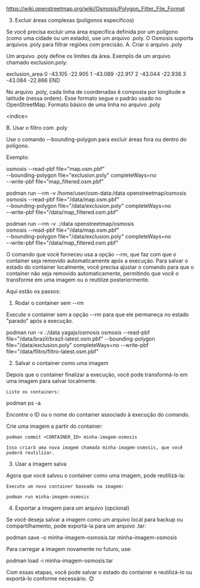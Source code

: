 https://wiki.openstreetmap.org/wiki/Osmosis/Polygon_Filter_File_Format

3. Excluir áreas complexas (polígonos específicos)

Se você precisa excluir uma área específica definida por um polígono (como uma cidade ou um estado), use um arquivo .poly. O Osmosis suporta arquivos .poly para filtrar regiões com precisão.
A. Criar o arquivo .poly

Um arquivo .poly define os limites da área. Exemplo de um arquivo chamado exclusion.poly:

exclusion_area
   0   -43.105  -22.905
   1   -43.089  -22.917
   2   -43.044  -22.938
   3   -43.084  -22.866
END

No arquivo .poly, cada linha de coordenadas é composta por longitude e latitude (nessa ordem). Esse formato segue o padrão usado no OpenStreetMap.
Formato básico de uma linha no arquivo .poly

<índice> <longitude> <latitude>

B. Usar o filtro com .poly

Use o comando --bounding-polygon para excluir áreas fora ou dentro do polígono.

Exemplo:

osmosis --read-pbf file="map.osm.pbf" \
  --bounding-polygon file="exclusion.poly" completeWays=no \
  --write-pbf file="map_filtered.osm.pbf"


podman run --rm -v /home/user/osm-data:/data openstreetmap/osmosis \
  osmosis --read-pbf file="/data/map.osm.pbf" \
          --bounding-polygon file="/data/exclusion.poly" completeWays=no \
          --write-pbf file="/data/map_filtered.osm.pbf"


podman run --rm -v .:/data openstreetmap/osmosis \
  osmosis --read-pbf file="/data/map.osm.pbf" \
          --bounding-polygon file="/data/exclusion.poly" completeWays=no \
          --write-pbf file="/data/map_filtered.osm.pbf"



O comando que você forneceu usa a opção --rm, que faz com que o container seja removido automaticamente após a execução. Para salvar o estado do container localmente, você precisa ajustar o comando para que o container não seja removido automaticamente, permitindo que você o transforme em uma imagem ou o reutilize posteriormente.

Aqui estão os passos:
1. Rodar o container sem --rm

Execute o container sem a opção --rm para que ele permaneça no estado "parado" após a execução.

podman run -v .:/data yagajs/osmosis osmosis --read-pbf file="/data/brazil/brazil-latest.osm.pbf" --bounding-polygon file="/data/exclusion.poly" completeWays=no --write-pbf file="/data/filtro/filtro-latest.osm.pbf"

2. Salvar o container como uma imagem

Depois que o container finalizar a execução, você pode transformá-lo em uma imagem para salvar localmente.

    Liste os containers:

podman ps -a

Encontre o ID ou o nome do container associado à execução do comando.

Crie uma imagem a partir do container:

    podman commit <CONTAINER_ID> minha-imagem-osmosis

    Isso criará uma nova imagem chamada minha-imagem-osmosis, que você poderá reutilizar.

3. Usar a imagem salva

Agora que você salvou o container como uma imagem, pode reutilizá-la:

    Execute um novo container baseado na imagem:

    podman run minha-imagem-osmosis

4. Exportar a imagem para um arquivo (opcional)

Se você deseja salvar a imagem como um arquivo local para backup ou compartilhamento, pode exportá-la para um arquivo .tar:

podman save -o minha-imagem-osmosis.tar minha-imagem-osmosis

Para carregar a imagem novamente no futuro, use:

podman load -i minha-imagem-osmosis.tar

Com essas etapas, você pode salvar o estado do container e reutilizá-lo ou exportá-lo conforme necessário. 😊

